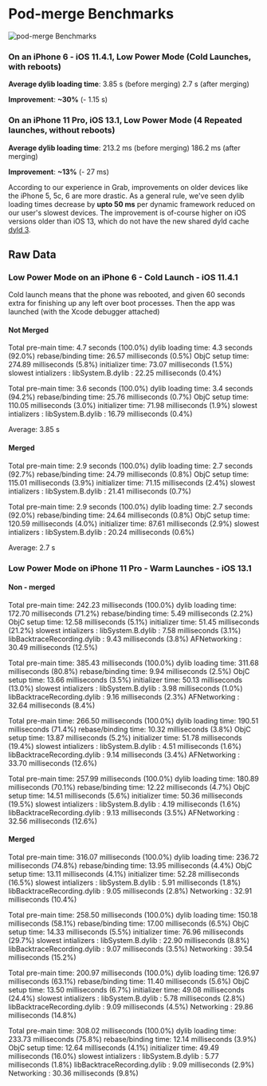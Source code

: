 # Pod-merge Benchmarks

<img src="https://github.com/grab/cocoapods-pod-merge/raw/master/wiki/images/benchmarks_chart.png" alt="pod-merge Benchmarks" style="zoom:100%;" />

### On an iPhone 6 -  iOS 11.4.1, Low Power Mode (Cold Launches, with reboots)

**Average dylib loading time**: 
3.85  s (before merging)
2.7 s (after merging)

**Improvement**: **~30%** (- 1.15 s) 

### On an iPhone 11 Pro, iOS 13.1, Low Power Mode (4 Repeated launches, without reboots)

**Average dylib loading time**: 
213.2 ms (before merging)
186.2 ms (after merging)

**Improvement**: **~13%** (- 27 ms) 

According to our experience in Grab, improvements on older devices like the iPhone 5, 5c, 6 are more drastic. As a general rule, we've seen dylib loading times decrease by **upto 50 ms** per dynamic framework reduced on our user's slowest devices.  The improvement is of-course higher on iOS versions older than iOS 13, which do not have the new shared dyld cache [dyld 3](https://developer.apple.com/videos/play/wwdc2017/413/).

## Raw Data

### Low Power Mode on an iPhone 6 - Cold Launch - iOS 11.4.1

Cold launch means that the phone was rebooted, and given 60 seconds extra for finishing up any left over boot processes. Then the app was launched (with the Xcode debugger attached)

#### Not Merged

Total pre-main time: 4.7 seconds (100.0%)
         dylib loading time: 4.3 seconds (92.0%)
        rebase/binding time:  26.57 milliseconds (0.5%)
            ObjC setup time: 274.89 milliseconds (5.8%)
           initializer time:  73.07 milliseconds (1.5%)
           slowest intializers :
             libSystem.B.dylib :  22.25 milliseconds (0.4%)

Total pre-main time: 3.6 seconds (100.0%)
         dylib loading time: 3.4 seconds (94.2%)
        rebase/binding time:  25.76 milliseconds (0.7%)
            ObjC setup time: 110.05 milliseconds (3.0%)
           initializer time:  71.98 milliseconds (1.9%)
           slowest intializers :
             libSystem.B.dylib :  16.79 milliseconds (0.4%)

Average: 3.85 s

#### Merged

Total pre-main time: 2.9 seconds (100.0%)
         dylib loading time: 2.7 seconds (92.7%)
        rebase/binding time:  24.79 milliseconds (0.8%)
            ObjC setup time: 115.01 milliseconds (3.9%)
           initializer time:  71.15 milliseconds (2.4%)
           slowest intializers :
             libSystem.B.dylib :  21.41 milliseconds (0.7%)

Total pre-main time: 2.9 seconds (100.0%)
         dylib loading time: 2.7 seconds (92.0%)
        rebase/binding time:  24.64 milliseconds (0.8%)
            ObjC setup time: 120.59 milliseconds (4.0%)
           initializer time:  87.61 milliseconds (2.9%)
           slowest intializers :
             libSystem.B.dylib :  20.24 milliseconds (0.6%)

Average: 2.7 s

### Low Power Mode on iPhone 11 Pro - Warm Launches - iOS 13.1

#### Non - merged 

Total pre-main time: 242.23 milliseconds (100.0%)
         dylib loading time: 172.70 milliseconds (71.2%)
        rebase/binding time:   5.49 milliseconds (2.2%)
            ObjC setup time:  12.58 milliseconds (5.1%)
           initializer time:  51.45 milliseconds (21.2%)
           slowest intializers :
             libSystem.B.dylib :   7.58 milliseconds (3.1%)
   libBacktraceRecording.dylib :   9.43 milliseconds (3.8%)
                  AFNetworking :  30.49 milliseconds (12.5%)

Total pre-main time: 385.43 milliseconds (100.0%)
         dylib loading time: 311.68 milliseconds (80.8%)
        rebase/binding time:   9.94 milliseconds (2.5%)
            ObjC setup time:  13.66 milliseconds (3.5%)
           initializer time:  50.13 milliseconds (13.0%)
           slowest intializers :
             libSystem.B.dylib :   3.98 milliseconds (1.0%)
   libBacktraceRecording.dylib :   9.16 milliseconds (2.3%)
                  AFNetworking :  32.64 milliseconds (8.4%)

Total pre-main time: 266.50 milliseconds (100.0%)
         dylib loading time: 190.51 milliseconds (71.4%)
        rebase/binding time:  10.32 milliseconds (3.8%)
            ObjC setup time:  13.87 milliseconds (5.2%)
           initializer time:  51.78 milliseconds (19.4%)
           slowest intializers :
             libSystem.B.dylib :   4.51 milliseconds (1.6%)
   libBacktraceRecording.dylib :   9.14 milliseconds (3.4%)
                  AFNetworking :  33.70 milliseconds (12.6%)

Total pre-main time: 257.99 milliseconds (100.0%)
         dylib loading time: 180.89 milliseconds (70.1%)
        rebase/binding time:  12.22 milliseconds (4.7%)
            ObjC setup time:  14.51 milliseconds (5.6%)
           initializer time:  50.36 milliseconds (19.5%)
           slowest intializers :
             libSystem.B.dylib :   4.19 milliseconds (1.6%)
   libBacktraceRecording.dylib :   9.13 milliseconds (3.5%)
                  AFNetworking :  32.56 milliseconds (12.6%)

#### Merged

Total pre-main time: 316.07 milliseconds (100.0%)
         dylib loading time: 236.72 milliseconds (74.8%)
        rebase/binding time:  13.95 milliseconds (4.4%)
            ObjC setup time:  13.11 milliseconds (4.1%)
           initializer time:  52.28 milliseconds (16.5%)
           slowest intializers :
             libSystem.B.dylib :   5.91 milliseconds (1.8%)
   libBacktraceRecording.dylib :   9.05 milliseconds (2.8%)
                    Networking :  32.91 milliseconds (10.4%)

Total pre-main time: 258.50 milliseconds (100.0%)
         dylib loading time: 150.18 milliseconds (58.1%)
        rebase/binding time:  17.00 milliseconds (6.5%)
            ObjC setup time:  14.33 milliseconds (5.5%)
           initializer time:  76.96 milliseconds (29.7%)
           slowest intializers :
             libSystem.B.dylib :  22.90 milliseconds (8.8%)
   libBacktraceRecording.dylib :   9.07 milliseconds (3.5%)
                    Networking :  39.54 milliseconds (15.2%)

Total pre-main time: 200.97 milliseconds (100.0%)
         dylib loading time: 126.97 milliseconds (63.1%)
        rebase/binding time:  11.40 milliseconds (5.6%)
            ObjC setup time:  13.50 milliseconds (6.7%)
           initializer time:  49.08 milliseconds (24.4%)
           slowest intializers :
             libSystem.B.dylib :   5.78 milliseconds (2.8%)
   libBacktraceRecording.dylib :   9.09 milliseconds (4.5%)
                    Networking :  29.86 milliseconds (14.8%)

Total pre-main time: 308.02 milliseconds (100.0%)
         dylib loading time: 233.73 milliseconds (75.8%)
        rebase/binding time:  12.14 milliseconds (3.9%)
            ObjC setup time:  12.64 milliseconds (4.1%)
           initializer time:  49.49 milliseconds (16.0%)
           slowest intializers :
             libSystem.B.dylib :   5.77 milliseconds (1.8%)
   libBacktraceRecording.dylib :   9.09 milliseconds (2.9%)
                    Networking :  30.36 milliseconds (9.8%)